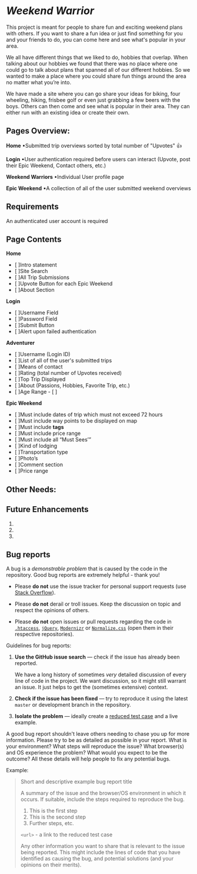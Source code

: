 # _Weekend Warrior_

This project is meant for people to share fun and exciting weekend plans with others. If you want to share a fun idea or just find something for you and your friends to do, you can come here and see what's popular in your area.

We all have different things that we liked to do, hobbies that overlap. When talking about our hobbies we found that there was no place where one could go to talk about plans that spanned all of our different hobbies. So we wanted to make a place where you could share fun things around the area no matter what you’re into.

We have made a site where you can go share your ideas for biking, four wheeling, hiking, frisbee golf or even just grabbing a few beers with the boys. Others can then come and see what is popular in their area. They can either run with an existing idea or create their own.

## Pages Overview:

**Home**
▪Submitted trip overviews sorted by total number of "Upvotes" :+1:

**Login**
▪User authentication required before users can interact (Upvote, post their Epic Weekend, Contact others, etc.)

**Weekend Warriors**
▪Individual User profile page

**Epic Weekend**
▪A collection of all of the user submitted weekend overviews

## Requirements

An authenticated user account is required

## Page Contents

**Home**

- [ ]Intro statement
- [ ]Site Search
- [ ]All Trip Submissions
- [ ]Upvote Button for each Epic Weekend
- [ ]About Section

**Login**

- [ ]Username Field
- [ ]Password Field
- [ ]Submit Button
- [ ]Alert upon failed authentication

**Adventurer**

- [ ]Username (Login ID)
- [ ]List of all of the user's submitted trips
- [ ]Means of contact
- [ ]Rating (total number of Upvotes received)
- [ ]Top Trip Displayed
- [ ]About (Passions, Hobbies, Favorite Trip, etc.)
- [ ]Age Range - [ ]

**Epic Weekend**

- [ ]Must include dates of trip which must not exceed 72 hours
- [ ]Must include way points to be displayed on map
- [ ]Must include **tags**
- [ ]Must include price range
- [ ]Must include all “Must Sees’”
- [ ]Kind of lodging
- [ ]Transportation type
- [ ]Photo’s
- [ ]Comment section
- [ ]Price range

## Other Needs:

## Future Enhancements

1.
2.
3.

## Bug reports

A bug is a _demonstrable problem_ that is caused by the code in the repository.
Good bug reports are extremely helpful - thank you!

- Please **do not** use the issue tracker for personal support requests (use
  [Stack Overflow](https://stackoverflow.com/questions/tagged/html5boilerplate)).

- Please **do not** derail or troll issues. Keep the discussion on topic and
  respect the opinions of others.

- Please **do not** open issues or pull requests regarding the code in
  [`.htaccess`](https://github.com/h5bp/server-configs-apache),
  [`jQuery`](https://github.com/jquery/jquery/),
  [`Modernizr`](https://github.com/Modernizr/Modernizr) or
  [`Normalize.css`](https://github.com/necolas/normalize.css) (open them in
  their respective repositories).

Guidelines for bug reports:

1. **Use the GitHub issue search** &mdash; check if the issue has already been
   reported.

   We have a long history of sometimes _very_ detailed discussion of every line of code
   in the project. We want discussion, so it might still warrant an issue. It
   just helps to get the (sometimes extensive) context.

2. **Check if the issue has been fixed** &mdash; try to reproduce it using the
   latest `master` or development branch in the repository.

3. **Isolate the problem** &mdash; ideally create a [reduced test
   case](https://css-tricks.com/reduced-test-cases/) and a live example.

A good bug report shouldn't leave others needing to chase you up for more
information. Please try to be as detailed as possible in your report. What is
your environment? What steps will reproduce the issue? What browser(s) and OS
experience the problem? What would you expect to be the outcome? All these
details will help people to fix any potential bugs.

Example:

> Short and descriptive example bug report title
>
> A summary of the issue and the browser/OS environment in which it occurs. If
> suitable, include the steps required to reproduce the bug.
>
> 1. This is the first step
> 2. This is the second step
> 3. Further steps, etc.
>
> `<url>` - a link to the reduced test case
>
> Any other information you want to share that is relevant to the issue being
> reported. This might include the lines of code that you have identified as
> causing the bug, and potential solutions (and your opinions on their
> merits).
